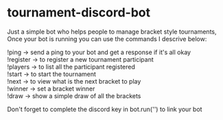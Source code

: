 # tournament-discord-bot
Just a simple bot who helps people to manage bracket style tournaments,  
Once your bot is running you can use the commands I descrive below:

!ping -> send a ping to your bot and get a response if it's all okay  
!register -> to register a new tournament participant   
!players -> to list all the participant registered  
!start -> to start the tournament  
!next -> to view what is the next bracket to play  
!winner -> set a bracket winner  
!draw -> show a simple draw of all the brackets  

Don't forget to complete the discord key in bot.run('') to link your bot
